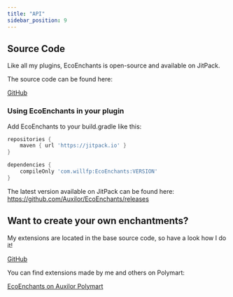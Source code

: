```yaml
---
title: "API"
sidebar_position: 9
---
```


## Source Code

Like all my plugins, EcoEnchants is open-source and available on JitPack.

The source code can be found here:

[GitHub](https://github.com/Auxilor/EcoEnchants)

### Using EcoEnchants in your plugin

Add EcoEnchants to your build.gradle like this:
```groovy
repositories {
    maven { url 'https://jitpack.io' }
}

dependencies {
    compileOnly 'com.willfp:EcoEnchants:VERSION'
}
```

The latest version available on JitPack can be found here:
https://github.com/Auxilor/EcoEnchants/releases

## Want to create your own enchantments?

My extensions are located in the base source code, so have a look how I do it!

[GitHub](https://github.com/Auxilor/EcoEnchants/tree/master/eco-extensions)

You can find extensions made by me and others on Polymart:

[EcoEnchants on Auxilor Polymart](https://auxilor.polymart.org/resources/ecoenchants)